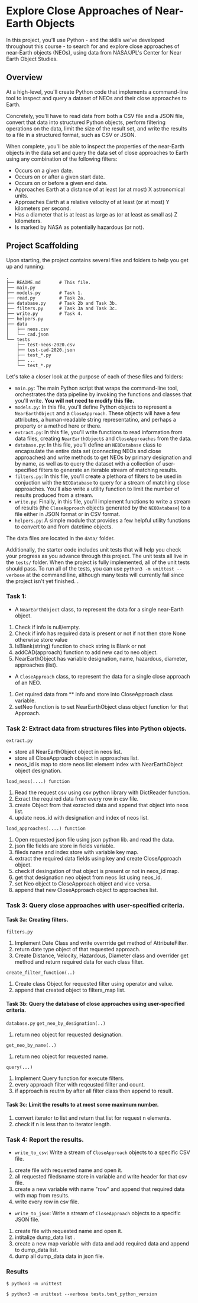 # Explore Close Approaches of Near-Earth Objects

In this project, you'll use Python - and the skills we've developed throughout this course - to search for and explore close approaches of near-Earth objects (NEOs), using data from NASA/JPL's Center for Near Earth Object Studies.

## Overview

At a high-level, you'll create Python code that implements a command-line tool to inspect and query a dataset of NEOs and their close approaches to Earth.

Concretely, you'll have to read data from both a CSV file and a JSON file, convert that data into structured Python objects, perform filtering operations on the data, limit the size of the result set, and write the results to a file in a structured format, such as CSV or JSON.

When complete, you'll be able to inspect the properties of the near-Earth objects in the data set and query the data set of close approaches to Earth using any combination of the following filters:

- Occurs on a given date.
- Occurs on or after a given start date.
- Occurs on or before a given end date.
- Approaches Earth at a distance of at least (or at most) X astronomical units.
- Approaches Earth at a relative velocity of at least (or at most) Y kilometers per second.
- Has a diameter that is at least as large as (or at least as small as) Z kilometers.
- Is marked by NASA as potentially hazardous (or not).

## Project Scaffolding

Upon starting, the project contains several files and folders to help you get up and running:

```
.
├── README.md       # This file.
├── main.py
├── models.py       # Task 1.
├── read.py         # Task 2a.
├── database.py     # Task 2b and Task 3b.
├── filters.py      # Task 3a and Task 3c.
├── write.py        # Task 4.
├── helpers.py
├── data
│   ├── neos.csv
│   └── cad.json
└── tests
    ├── test-neos-2020.csv
    ├── test-cad-2020.json
    ├── test_*.py
    ├── ...
    └── test_*.py
```

Let's take a closer look at the purpose of each of these files and folders:

- `main.py`: The main Python script that wraps the command-line tool, orchestrates the data pipeline by invoking the functions and classes that you'll write. **You will not need to modify this file.**
- `models.py`: In this file, you'll define Python objects to represent a `NearEarthObject` and a `CloseApproach`. These objects will have a few attributes, a human-readable string representatino, and perhaps a property or a method here or there.
- `extract.py`: In this file, you'll write functions to read information from data files, creating `NearEarthObject`s and `CloseApproaches` from the data.
- `database.py`: In this file, you'll define an `NEODatabase` class to encapsulate the entire data set (connecting NEOs and close approaches) and write methods to get NEOs by primary designation and by name, as well as to query the dataset with a collection of user-specified filters to generate an iterable stream of matching results.
- `filters.py`: In this file, you'll create a plethora of filters to be used in conjuction with the `NEODatabase` to query for a stream of matching close approaches. You'll also write a utility function to limit the number of results produced from a stream.
- `write.py`: Finally, in this file, you'll implement functions to write a stream of results (the `CloseApproach` objects generated by the `NEODatabase`) to a file either in JSON format or in CSV format.
- `helpers.py`: A simple module that provides a few helpful utility functions to convert to and from datetime objects.

The data files are located in the `data/` folder.

Additionally, the starter code includes unit tests that will help you check your progress as you advance through this project. The unit tests all live in the `tests/` folder. When the project is fully implemented, all of the unit tests should pass. To run all of the tests, you can use `python3 -m unittest --verbose` at the command line, although many tests will currently fail since the project isn't yet finished.
.
### Task 1:

- A `NearEarthObject` class, to represent the data for a single near-Earth object.

1.  Check if info is null/empty.
2. Check if info has required data is present or not if not then store None otherwise store value
3. IsBlank(string) function to check string is Blank or not
4. addCAD(approach)  function to add new cad to neo object.
5. NearEarthObject has variable designation, name, hazardous, diameter, approaches (list).

- A `CloseApproach` class, to represent the data for a single close approach of an NEO.
1. Get rquired data from ** info and store into CloseApproach class variable.
2. setNeo function is to set NearEarthObject class object function for that Approach.


### Task 2: Extract data from structures files into Python objects.
`extract.py`

- store all NearEarthObject object in neos list.
- store all CloseApproach obeject in approaches list.
- neos_id is map to store neos list element index with  NearEarthObject object designation.

`load_neos(....) function `

1. Read the request csv using csv python library with DictReader function.
2. Exract the required data from every row in csv file.
3. create Object from that exracted data and append that object into neos list.
4. update neos_id with designation and index of neos list.

`load_approaches(....) function `
1. Open requested json file using json python lib. and read the data.
2. json file fields are store in fields variable.
3. fileds name and index store with variable key map.
4. extract the required data fields using key and create CloseApproach object.
5. check if desingation of that object is present or not in neos_id map.
6. get that designation neo object from neos list using neos_id.
7. set Neo object to CloseApproach object and vice versa.
8. append that new CloseApproach object to approaches list.




### Task 3: Query close approaches with user-specified criteria.


#### Task 3a: Creating filters.

`filters.py`

1. Implement Date Class and write overrride get method of AttributeFilter.
2. return date type object of that requested approach.
3. Create Distance, Velocity, Hazardous, Diameter class and overrider get method and return required data for each class filter.

`create_filter_function(..)`
1. Create class Object for requested filter using operator and value.
2. append that created object to filters_map list.


#### Task 3b: Query the database of close approaches using user-specified criteria.

`database.py`
`get_neo_by_designation(..)`
1. return neo object for requested designation.

`get_neo_by_name(..)`
1. return neo object for requested name.

`query(...)`
1. Implement Query function for execute filters.
2.  every approach filter with reqeusted fillter and count.
3. if  approach is reutrn by after all filter class then append to result. 

#### Task 3c: Limit the results to at most some maximum number.
1. convert iterator to list and return that list for request n elements.
2. check if n is less than to iterator length.



### Task 4: Report the results.

- `write_to_csv`: Write a stream of `CloseApproach` objects to a specific CSV file.
1. create file with requested name and open it.
2. all requested filedsname store in variable and write header for that csv file.
3. create a new variable with name "row" and append that required data with map from results.
4. write every row in csv file.


- `write_to_json`: Write a stream of `CloseApproach` objects to a specific JSON file.
1. create file with requested name and open it.
2. intitalize dump_data list .
3. create a new map variable with data and add required data and append to dump_data list.
4. dump all dump_data data in json file.


### Results


```
$ python3 -m unittest
```


```
$ python3 -m unittest --verbose tests.test_python_version

```
